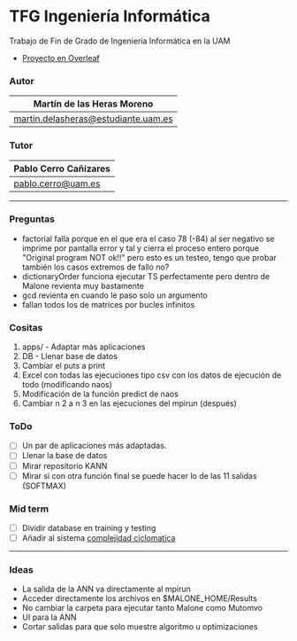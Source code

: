 # TFG Ingeniería Informática

Trabajo de Fin de Grado de Ingeniería Informática en la UAM
- [Proyecto en Overleaf](https://www.overleaf.com/project/619df580e0cdd6ba1598798b)

### Autor
| Martín de las Heras Moreno
| --------------------------
| martin.delasheras@estudiante.uam.es

### Tutor
| Pablo Cerro Cañizares
| --------------------------
| pablo.cerro@uam.es

---

### Preguntas
 - factorial falla porque en el que era el caso 78 (-84) al ser negativo se imprime por pantalla error y tal y cierra el proceso entero porque "Original program NOT ok!!" pero esto es un testeo, tengo que probar también los casos extremos de fallo no?
 - dictionaryOrder funciona ejecutar TS perfectamente pero dentro de Malone revienta muy bastamente
 - gcd revienta en cuando le paso solo un argumento
 - fallan todos los de matrices por bucles infinitos

### Cositas
 1. apps/ - Adaptar más aplicaciones
 2. DB - Llenar base de datos
 3. Cambiar el puts a print
 4. Excel con todas las ejecuciones tipo csv con los datos de ejecución de todo (modificando naos)
 5. Modificación de la función predict de naos
 6. Cambiar n 2 a n 3 en las ejecuciones del mpirun (después)

### ToDo
 - [ ] Un par de aplicaciones más adaptadas.
 - [ ] Llenar la base de datos
 - [ ] Mirar repositorio KANN
 - [ ] Mirar si con otra función final se puede hacer lo de las 11 salidas (SOFTMAX)

### Mid term
 - [ ] Dividir database en training y testing
 - [ ] Añadir al sistema [complejidad ciclomatica](https://github.com/ideadapt/metriculator)

---

### Ideas
 - La salida de la ANN va directamente al mpirun
 - Acceder directamente los archivos en $MALONE_HOME/Results
 - No cambiar la carpeta para ejecutar tanto Malone como Mutomvo
 - UI para la ANN
 - Cortar salidas para que solo muestre algoritmo u optimizaciones